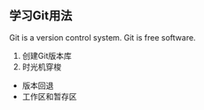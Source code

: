 学习Git用法
----------
Git is a version control system.
Git is free software.
1. 创建Git版本库
2. 时光机穿梭
- 版本回退
- 工作区和暂存区
